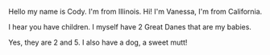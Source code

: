 Hello my name is Cody. I'm from Illinois.
Hi! I'm Vanessa, I'm from California.

I hear you have children.  I myself have 2 Great Danes that are my babies.

Yes, they are 2 and 5. I also have a dog, a sweet mutt!
